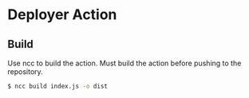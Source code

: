 # Deployer Action

## Build

Use ncc to build the action. Must build the action before pushing to the repository.

```bash
$ ncc build index.js -o dist
```
